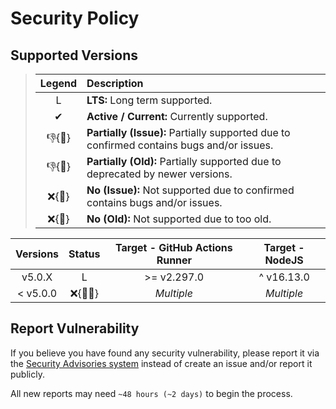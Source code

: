 # Security Policy

## Supported Versions

> | **Legend** | **Description** |
> |:-:|:--|
> | L | **LTS:** Long term supported. |
> | ✔ | **Active / Current:** Currently supported. |
> | 👎{🐛} | **Partially (Issue):** Partially supported due to confirmed contains bugs and/or issues. |
> | 👎{🧓} | **Partially (Old):** Partially supported due to deprecated by newer versions. |
> | ❌{🐛} | **No (Issue):** Not supported due to confirmed contains bugs and/or issues. |
> | ❌{🧓} | **No (Old):** Not supported due to too old. |

| **Versions** | **Status** | **Target - GitHub Actions Runner** | **Target - NodeJS** |
|:-:|:-:|:-:|:-:|
| v5.0.X | L | >= v2.297.0 | ^ v16.13.0 |
| < v5.0.0 | ❌{🐛🧓} | *Multiple* | *Multiple* |

## Report Vulnerability

If you believe you have found any security vulnerability, please report it via the [Security Advisories system](https://github.com/hugoalh/send-discord-webhook-ghaction/security/advisories/new) instead of create an issue and/or report it publicly.

All new reports may need `~48 hours (~2 days)` to begin the process.

